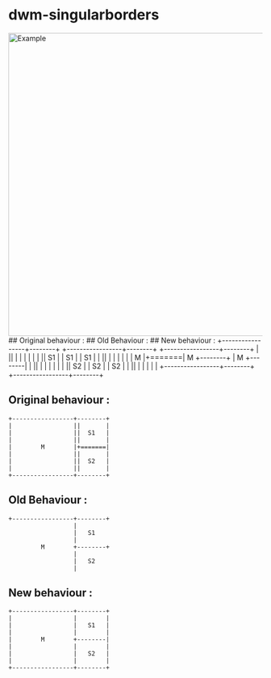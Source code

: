 # dwm-singularborders
<img src="https://i.ibb.co/s96KpKF/2021-02-25-215038-800x600-scrot.png" alt="Example" align="center" width="600px"/>
## Original behaviour :   ## Old Behaviour :  ## New behaviour :
+-----------------+--------+   +-----------------+--------+   +-----------------+--------+
|                 ||       |                     |            |                 |        |
|                 ||  S1   |                     |   S1       |                 |   S1   |
|                 ||       |                     |            |                 |        |
|        M        |+=======|            M        +--------+   |        M        +--------|
|                 ||       |                     |            |                 |        | 
|                 ||  S2   |                     |   S2       |                 |   S2   |      
|                 ||       |                     |            |                 |        |
+-----------------+--------+                                  +-----------------+--------+

## Original behaviour :
```
+-----------------+--------+
|                 ||       |
|                 ||  S1   |
|                 ||       |
|        M        |+=======|
|                 ||       |
|                 ||  S2   |
|                 ||       |
+-----------------+--------+
```

## Old Behaviour :
```
+-----------------+--------+
                  |        
                  |   S1  
                  |        
         M        +--------+
                  |        
                  |   S2   
                  |        
```

## New behaviour :
```
+-----------------+--------+
|                 |        |
|                 |   S1   |
|                 |        |
|        M        +--------|
|                 |        |
|                 |   S2   |
|                 |        |
+-----------------+--------+
```

